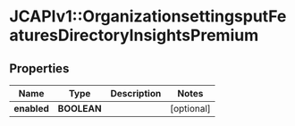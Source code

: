 # JCAPIv1::OrganizationsettingsputFeaturesDirectoryInsightsPremium

## Properties
Name | Type | Description | Notes
------------ | ------------- | ------------- | -------------
**enabled** | **BOOLEAN** |  | [optional] 


